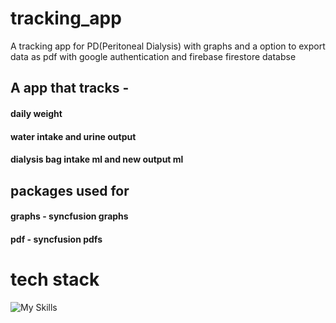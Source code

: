 # tracking_app
A tracking app for PD(Peritoneal Dialysis) with graphs and a option to export data as pdf
with google authentication and firebase firestore databse
## A app that tracks - 
#### daily weight
#### water intake and urine output
#### dialysis bag intake ml and new output ml
## packages used for
#### graphs - syncfusion graphs
#### pdf - syncfusion pdfs

# tech stack
![My Skills](https://skillicons.dev/icons?i=flutter,firebase,dart,figma&theme=dark)


